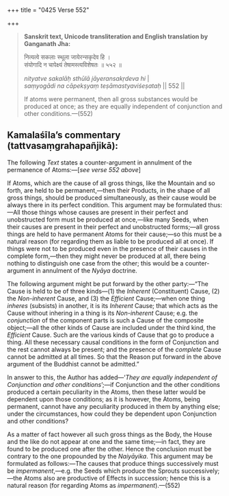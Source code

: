 +++
title = "0425 Verse 552"

+++
> **Sanskrit text, Unicode transliteration and English translation by Ganganath Jha:** 
>
> नित्यत्वे सकलाः स्थूला जायेरन्सकृदेव हि ।  
> संयोगादि न चापेक्ष्यं तेषामस्त्यविशेषतः ॥ ५५२ ॥ 
>
> *nityatve sakalāḥ sthūlā jāyeransakṛdeva hi* \|  
> *saṃyogādi na cāpekṣyaṃ teṣāmastyaviśeṣataḥ* \|\| 552 \|\| 
>
> If atoms were permanent, then all gross substances would be produced at once; as they are equally independent of conjunction and other conditions.—(552)



## Kamalaśīla’s commentary (tattvasaṃgrahapañjikā):

The following *Text* states a counter-argument in annulment of the permanence of Atoms:—[*see verse 552 above*]

If Atoms, which are the cause of all gross things, like the Mountain and so forth, are held to be permanent,—then their Products, in the shape of all gross things, should be produced simultaneously, as their cause would be always there in its perfect condition. This argument may be formulated thus:—All those things whose causes are present in their perfect and unobstructed form must be produced at once,—like many Seeds, when their causes are present in their perfect and unobstructed forms;—all gross things are held to have permanent Atoms for their cause;—so this must be a natural reason (for regarding them as liable to be produced all at once). If things were not to be produced even in the presence of their causes in the complete form,—then they might never be produced at all, there being nothing to distinguish one case from the other; this would be a counter-argument in annulment of the *Nyāya* doctrine.

The following argument might be put forward by the other party:—“The Cause is held to be of three kinds—(1) the *Inherent* (Constituent) Cause, (2) the *Non-inherent* Cause, and (3) the *Efficient* Cause;—when one thing *inheres* (subsists) in another, it is its *Inherent* Cause; that which acts as the Cause without inhering in a thing is its *Non-inherent* Cause; e.g. the *conjunction* of the component parts is such a Cause of the composite object;—all the other kinds of Cause are included under the third kind, the *Efficient* Cause. Such are the various kinds of Cause that go to produce a thing. All these necessary causal conditions in the form of Conjunction and the rest cannot always be present; and the presence of the *complete* Cause cannot be admitted at all times. So that the Reason put forward in the above argument of the Buddhist cannot be admitted.”

In answer to this, the Author has added—‘*They are equally independent of Conjunction and other conditions*’;—if Conjunction and the other conditions produced a certain peculiarity in the Atoms, then these latter would be dependent upon those conditions; as it is however, the Atoms, being permanent, cannot have any peculiarity produced in them by anything else; under the circumstances, how could they be dependent upon Conjunction and other conditions?

As a matter of fact however all such gross things as the Body, the House and the like do not appear at one and the same time;—in fact, they are found to be produced one after the other. Hence the conclusion must be contrary to the one propounded by the *Naiyāyika*. This argument may be formulated as follows:—The causes that produce things successively must be *impermanent*,—e.g. the Seeds which produce the Sprouts successively;—the Atoms also are productive of Effects in succession; hence this is a natural reason (for regarding Atoms as *impermanent*).—(552)


